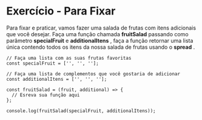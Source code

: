 # Exercício - Para Fixar

Para fixar e praticar, vamos fazer uma salada de frutas com itens adicionais que você desejar. Faça uma função chamada **fruitSalad** passando como parâmetro **specialFruit** e **additionalItens** , faça a função retornar uma lista única contendo todos os itens da nossa salada de frutas usando o **spread** .

```
// Faça uma lista com as suas frutas favoritas
const specialFruit = ['', '', ''];

// Faça uma lista de complementos que você gostaria de adicionar
const additionalItens = ['', '', ''];

const fruitSalad = (fruit, additional) => {
  // Esreva sua função aqui
};

console.log(fruitSalad(specialFruit, additionalItens));
```